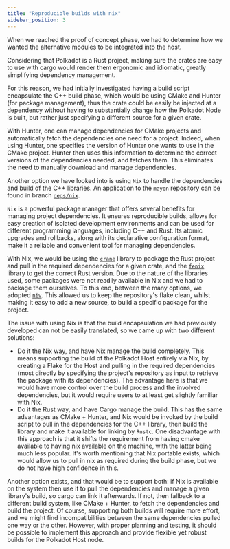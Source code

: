 ```yaml
---
title: "Reproducible builds with nix"
sidebar_position: 3
---
```


When we reached the proof of concept phase, we had to determine how we wanted the alternative modules to be integrated into the host.

Considering that Polkadot is a Rust project, making sure the crates are easy to use with cargo would render them ergonomic and idiomatic, greatly simplifying dependency management.

For this reason, we had initially investigated having a build script encapsulate the C++ build phase, which would be using CMake and Hunter (for package management), thus the crate could be easily be injected at a dependency without having to substantially change how the Polkadot Node is built, but rather just specifying a different source for a given crate.

With Hunter, one can manage dependencies for  CMake projects and automatically fetch the dependencies one need for a project.
Indeed, when using Hunter, one specifies the version of Hunter one wants to use in the CMake project. Hunter then uses this information to determine the correct versions of the dependencies needed, and fetches them. This eliminates the need to manually download and manage dependencies.

Another option we have looked into is using `Nix` to handle the dependencies and build of the C++ libraries. An application to the `mayon` repository can be found in branch [`deps/nix`](https://github.com/Zondax/mayon/tree/deps/nix).

`Nix` is a powerful package manager that offers several benefits for managing project dependencies. It ensures reproducible builds,
allows for easy creation of isolated development environments and can be used for different programming languages, including C++ and Rust. Its atomic upgrades and rollbacks, along with its declarative configuration format, make it a reliable and convenient tool for managing dependencies.

With Nix, we would be using the [`crane`](https://github.com/ipetkov/crane) library to package the Rust project 
and pull in the required dependencies for a given crate, and the [`fenix`](https://github.com/nix-community/fenix) 
library to get the correct Rust version.
Due to the nature of the libraries used, some packages were not readily available in Nix and we had to package them ourselves.
To this end, between the many options, we adopted [`niv`](https://github.com/nmattia/niv). This allowed us to 
keep the repository's flake clean, whilst making it easy
to add a new source, to build a specific package for the project.

The issue with using Nix is that the build encapsulation we had previously 
developed can not be easily translated, so we came up with two different 
solutions:
- Do it the Nix way, and have Nix manage the build completely. This means 
supporting the build of the Polkadot Host entirely via Nix, by creating a Flake for the Host and pulling in the required dependencies (most directly by specifying the project's repository as input to retrieve the package with its dependencies). The advantage here is that we would have more control over the build process and the involved dependencies, but it would require users to at least get slightly familiar with Nix.
- Do it the Rust way, and have Cargo manage the build. This has the same 
  advantages as CMake + Hunter, and Nix would be invoked by the build script to pull in the dependencies for the C++ library, then build the library and make it available for linking by `Rustc`. One disadvantage with this approach is that it shifts the requirement from having cmake available to having nix available on the machine, with the latter being much less popular. It's worth mentioning that Nix portable exists, which would allow us to pull in nix as required during the build phase, but we do not have high confidence in this.

Another option exists, and that would be to support both: if Nix is available on the system then use it to pull the dependencies and manage a given library's build, so cargo can link it afterwards.
If not, then fallback to a different build system, like CMake + Hunter, to fetch the dependencies and build the project.
Of course, supporting both builds will require more effort, and we might find incompatibilities between the same dependencies pulled one way or the other.
However, with proper planning and testing, it should be possible to implement this approach and provide flexible yet robust builds for the Polkadot Host node.